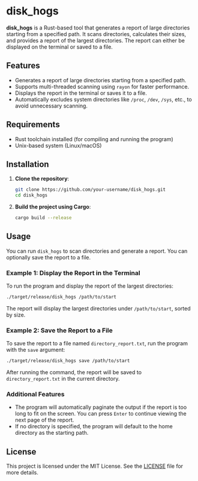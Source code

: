 
# disk_hogs

**disk_hogs** is a Rust-based tool that generates a report of large directories starting from a specified path. It scans directories, calculates their sizes, and provides a report of the largest directories. The report can either be displayed on the terminal or saved to a file.

## Features

- Generates a report of large directories starting from a specified path.
- Supports multi-threaded scanning using `rayon` for faster performance.
- Displays the report in the terminal or saves it to a file.
- Automatically excludes system directories like `/proc`, `/dev`, `/sys`, etc., to avoid unnecessary scanning.

## Requirements

- Rust toolchain installed (for compiling and running the program)
- Unix-based system (Linux/macOS)

## Installation

1. **Clone the repository**:
   ```bash
   git clone https://github.com/your-username/disk_hogs.git
   cd disk_hogs
   ```

2. **Build the project using Cargo**:
   ```bash
   cargo build --release
   ```

## Usage

You can run `disk_hogs` to scan directories and generate a report. You can optionally save the report to a file.

### Example 1: Display the Report in the Terminal

To run the program and display the report of the largest directories:

```bash
./target/release/disk_hogs /path/to/start
```

The report will display the largest directories under `/path/to/start`, sorted by size.

### Example 2: Save the Report to a File

To save the report to a file named `directory_report.txt`, run the program with the `save` argument:

```bash
./target/release/disk_hogs save /path/to/start
```

After running the command, the report will be saved to `directory_report.txt` in the current directory.

### Additional Features

- The program will automatically paginate the output if the report is too long to fit on the screen. You can press `Enter` to continue viewing the next page of the report.
- If no directory is specified, the program will default to the home directory as the starting path.

## License

This project is licensed under the MIT License. See the [LICENSE](LICENSE) file for more details.
